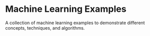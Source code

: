 # Machine Learning Examples
A collection of machine learning examples to demonstrate different concepts, techniques, and algorithms. 

